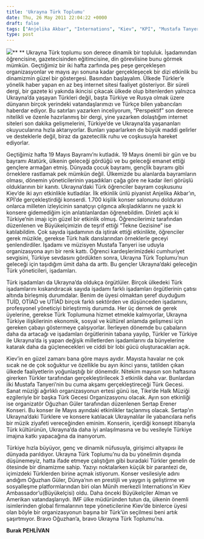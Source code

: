```yaml
---
title: 'Ukrayna Türk Toplumu'
date: Thu, 26 May 2011 22:04:22 +0000
draft: false
tags: ["Anjelika Akbar", "Internations", "Kiev", "KPI", "Mustafa Tanyeri", "Oğuzhan Güler", "OTİAD", "Perspektif", "TUİD", "Türk Toplumu", "Ukrayna", "Ukrayna Türk Toplumu", "UTİAD"]
type: post
---
```















![](http://img03.blogcu.com/images/h/a/l/halkinsecimi/ed4293a5b5ffa91aab70444e493789ce_1296658334.jpg)**
** Ukrayna Türk toplumu son derece dinamik bir topluluk. İşadamından öğrencisine, gazetecisinden eğitimcisine, din görevlisine bunu görmek mümkün. Geçtiğimiz bir iki hafta zarfında peş peşe gerçekleşen organizasyonlar ve mayıs ayı sonuna kadar gerçekleşecek bir dizi etkinlik bu dinamizmin güzel bir göstergesi. Basından başlayalım. Ülkede Türkler’e yönelik haber yapan en az beş internet sitesi faaliyet gösteriyor. Bir süreli dergi, bir gazete ki yakında ikincisi çıkacak ülkede olup bitenlerden yalnızca Ukrayna’da yaşayan Türkleri değil, başta Türkiye ve Rusya olmak üzere dünyanın birçok yerindeki vatandaşlarımızı ve Türkçe bilen yabancıları haberdar ediyor. Bu satırları yazarken inceliyorum, “Perspektif” son derece nitelikli ve özenle hazırlanmış bir dergi, yine yazarken dolaştığım internet siteleri son dakika gelişmelerini, Türkiye’de ve Ukrayna’da yaşananları okuyucularına hızla aktarıyorlar. Bunları yaparlarken de büyük maddi gelirler ve desteklerle değil, biraz da gazetecilik ruhu ve coşkusuyla hareket ediyorlar.

Geçtiğimiz hafta 19 Mayıs Bayramı’nı kutladık. 19 Mayıs önemli bir gün ve bu bayramı Atatürk, ülkenin geleceği gördüğü ve bu geleceği emanet ettiği gençlere armağan etmiş. Dünyada çocuk bayramı, gençlik bayramı gibi örneklere rastlamak pek mümkün değil. Ülkemizde bu alanlarda bayramların olması, dönemin yöneticilerinin yaşadıkları çağa göre ne kadar ileri görüşlü olduklarının bir kanıtı. Ukrayna’daki Türk öğrenciler bayram coşkusunu Kiev’de iki ayrı etkinlikle kutladılar. İlk etkinlik ünlü piyanist Anjelika Akbar’ın, KPİ’de gerçekleştirdiği konserdi. 1.700 kişilik konser salonunu dolduran onlarca milleten izleyicinin sanatçıyı çılgınca alkışladıklarını ne yazık ki konsere gidemediğim için anlatılanlardan öğrenebildim. Dinleti açık ki Türkiye’nin imajı için güzel bir etkinlik olmuş. Öğrencilerimiz tarafından düzenlenen ve Büyükelçimizin de teşrif ettiği “Tekne Gezisine” ise katılabildim. Çok sayıda işadamının da iştirak ettiği etkinlikte, öğrenciler gerek müzikle, gerekse Türk halk danslarından örneklerle geceyi şenlendirdiler. İşadamı ve müzisyen Mustafa Tanyeri ise uduyla organizasyona ayrı bir renk kattı. Öğrenci kardeşlerimizdeki cumhuriyet sevgisini, Türkiye sevdasını gördükten sonra, Ukrayna Türk Toplumu’nun geleceği için taşıdığım ümit daha da arttı. Bu gençler Ukrayna’daki geleceğin Türk yöneticileri, işadamları.

Türk işadamları da Ukrayna’da oldukça örgütlüler. Birçok ülkedeki Türk işadamlarını kıskandıracak sayıda işadamı farklı işadamları örgütlerinin çatısı altında birleşmiş durumdalar. Benim de üyesi olmaktan şeref duyduğum TUİD, OTİAD ve UTİAD birçok farklı sektörden ve düşünceden işadamını, profesyonel yöneticiyi birleştirmiş durumda. Her üç dernek de gerek üyelerine, gerekse Türk Toplumuna hizmet etmekle kalmıyorlar, Ukrayna Türkiye ilişkilerinin ekonomik, sosyal ve kültürel anlamda gelişmesi için gereken çabayı göstermeye çalışıyorlar. İlerleyen dönemde bu çabaların daha da artacağı ve işadamları örgütlerinin tabana yayılıp, Türkler ve Türkiye ile Ukrayna’da iş yapan değişik milletlerden işadamlarını da bünyelerine katarak daha da güçlenecekleri ve ciddi bir lobi gücü oluşturacakları açık.

Kiev’in en güzel zamanı bana göre mayıs ayıdır. Mayısta havalar ne çok sıcak ne de çok soğuktur ve özellikle bu ayın ikinci yarısı, tatilden çıkan ülkede faaliyetlerin yoğunlaştığı bir dönemdir. Nitekim mayısın son haftasına girerken Türkler tarafından gerçekleştirilecek 3 etkinlik daha var. Bunlardan ilki Mustafa Tanyeri’nin bu cuma akşamı gerçekleştireceği Türk Gecesi. Sanat müziği ağırlıklı organizasyonun ertesi günü ise, Tike’de Halk Müziği ezgileriyle bir başka Türk Gecesi Organizasyonu olacak. Ayın son etkinliği ise organizatör Oğuzhan Güler tarafından düzenlenen Sertap Erener Konseri. Bu konser ile Mayıs ayındaki etkinlikler taçlanmış olacak. Sertap’ın Ukrayna’daki Türklere ve konsere katılacak Ukraynalılar ile yabancılara nefis bir müzik ziyafeti vereceğinden eminim. Konserin, içerdiği konsept itibarıyla Türk kültürünün, Ukrayna’da daha iyi anlaşılmasına ve bu vesileyle Türkiye imajına katkı yapacağına da inanıyorum.

Türkiye hızla büyüyor, genç ve dinamik nüfusuyla, girişimci altyapısı ile dünyada parıldıyor. Ukrayna Türk Toplumu’nu da bu yönelimin dışında düşünemeyiz, hatta ifade etmeye çalıştığım gibi buradaki Türkler genelin de ötesinde bir dinamizme sahip. Yazıyı noktalarken küçük bir parantezi de, içimizdeki Türklerden birine açmak istiyorum. Konser vesilesiyle adını andığım Oğuzhan Güler, Dünya’nın en prestijli ve yaygın iş geliştirme ve sosyalleşme platformlarından biri olan Münih merkezli Internations’ın Kiev Ambassador’u(Büyükelçisi) oldu. Daha önceki Büyükelçiler Alman ve Amerikan vatandaşlarıydı. IMF ülke müdüründen tutun da, ülkenin önemli isimlerinden global firmalarının tepe yöneticilerine Kiev’de binlerce üyesi olan böyle bir organizasyonun başına bir Türk’ün seçilmesi beni artık şaşırtmıyor. Bravo Oğuzhan’a, bravo Ukrayna Türk Toplumu’na.

**Burak PEHLİVAN**